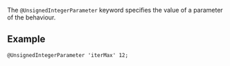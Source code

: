 The `@UnsignedIntegerParameter` keyword specifies the value of a
parameter of the behaviour.

## Example

~~~~ {.cpp}
@UnsignedIntegerParameter 'iterMax' 12;
~~~~~~~~
